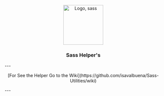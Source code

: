 
<p align="center"><img src="https://cdn4.iconfinder.com/data/icons/logos-and-brands/512/288_Sass_logo-256.png" srcset="https://cdn4.iconfinder.com/data/icons/logos-and-brands/512/288_Sass_logo-256.png 1x, https://cdn4.iconfinder.com/data/icons/logos-and-brands/512/288_Sass_logo-512.png 2x" alt="Logo, sass" width="256" height="256" class=" ls-is-cached lazyloaded" data-srcset="https://cdn4.iconfinder.com/data/icons/logos-and-brands/512/288_Sass_logo-256.png 1x, https://cdn4.iconfinder.com/data/icons/logos-and-brands/512/288_Sass_logo-512.png 2x" style="height: 128px; width: 128px;"></p>
<h3 align="center">Sass Helper's</h3>
---
<p align="center">[For See the Helper Go to the Wiki](https://github.com/isavalbuena/Sass-Utilities/wiki)</p>
---
